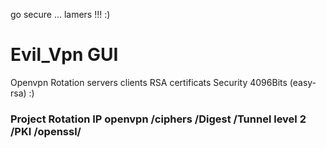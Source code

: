 go secure  ... lamers !!!  :)
# Evil_Vpn GUI
Openvpn Rotation servers clients  RSA certificats Security 4096Bits (easy-rsa) :) 
### Project Rotation IP openvpn /ciphers /Digest /Tunnel level 2 /PKI /openssl/
